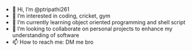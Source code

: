 - 👋 Hi, I’m @ptripathi261
- 👀 I’m interested in coding, cricket, gym
- 🌱 I’m currently learning object oriented programming and shell script
- 💞️ I’m looking to collaborate on personal projects to enhance my understanding of software
- 📫 How to reach me: DM me bro

<!---
ptripathi261/ptripathi261 is a ✨ special ✨ repository because its `README.md` (this file) appears on your GitHub profile.
You can click the Preview link to take a look at your changes.
--->
